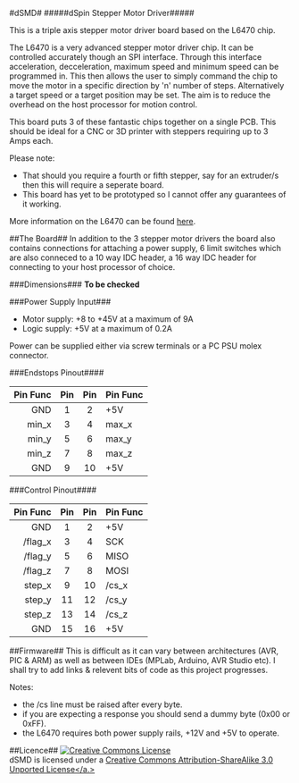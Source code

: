 #dSMD#
#####dSpin Stepper Motor Driver#####

This is a triple axis stepper motor driver board based on the L6470 chip.

The L6470 is a very advanced stepper motor driver chip. It can be controlled accurately though an SPI interface. Through this interface acceleration, decceleration, maximum speed and minimum speed can be programmed in. This then allows the user to simply command the chip to move the motor in a specific direction by 'n' number of steps. Alternatively a target speed or a target position may be set. The aim is to reduce the overhead on the host processor for motion control.

This board puts 3 of these fantastic chips together on a single PCB. This should be ideal for a CNC or 3D printer with steppers requiring up to 3 Amps each.

Please note:
* That should you require a fourth or fifth stepper, say for an extruder/s then this will require a seperate board.
* This board has yet to be prototyped so I cannot offer any guarantees of it working.

More information on the L6470 can be found [here](http://www.st.com/internet/analog/product/248592.jsp).

##The Board##
In addition to the 3 stepper motor drivers the board also contains connections for attaching a power supply, 6 limit switches which are also conneced to a 10 way IDC header, a 16 way IDC header for connecting to your host processor of choice.

###Dimensions###
**To be checked**

###Power Supply Input###
* Motor supply: +8 to +45V at a maximum of 9A
* Logic supply: +5V at a maximum of 0.2A

Power can be supplied either via screw terminals or a PC PSU molex connector.

###Endstops Pinout####

|Pin Func|Pin|Pin|Pin Func|
|---:|:--:|:--:|:---|
|GND|1|2|+5V|
|min_x|3|4|max_x|
|min_y|5|6|max_y|
|min_z|7|8|max_z|
|GND|9|10|+5V|

###Control Pinout####

|Pin Func|Pin|Pin|Pin Func|
|---:|:--:|:--:|:---|
|GND|1|2|+5V|
|/flag_x|3|4|SCK|
|/flag_y|5|6|MISO|
|/flag_z|7|8|MOSI|
|step_x|9|10|/cs_x|
|step_y|11|12|/cs_y|
|step_z|13|14|/cs_z|
|GND|15|16|+5V|

##Firmware##
This is difficult as it can vary between architectures (AVR, PIC & ARM) as well as between IDEs (MPLab, Arduino, AVR Studio etc). I shall try to add links & relevent bits of code as this project progresses.

Notes:
* the /cs line must be raised after every byte.
* if you are expecting a response you should send a dummy byte (0x00 or 0xFF).
* the L6470 requires both power supply rails, +12V and +5V to operate.

##Licence##
<a rel="license" href="http://creativecommons.org/licenses/by-sa/3.0/deed.en_US"><img alt="Creative Commons License" style="border-width:0" src="http://i.creativecommons.org/l/by-sa/3.0/88x31.png" /></a><br /><span xmlns:dct="http://purl.org/dc/terms/" property="dct:title">dSMD</span> is licensed under a <a rel="license" href="http://creativecommons.org/licenses/by-sa/3.0/deed.en_US">Creative Commons Attribution-ShareAlike 3.0 Unported License</a.>
